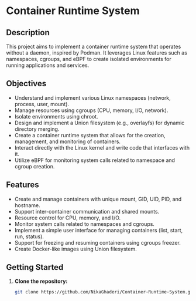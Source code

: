 # Container Runtime System

## Description
This project aims to implement a container runtime system that operates without a daemon, inspired by Podman. It leverages Linux features such as namespaces, cgroups, and eBPF to create isolated environments for running applications and services.

## Objectives
- Understand and implement various Linux namespaces (network, process, user, mount).
- Manage resources using cgroups (CPU, memory, I/O, network).
- Isolate environments using chroot.
- Design and implement a Union filesystem (e.g., overlayfs) for dynamic directory merging.
- Create a container runtime system that allows for the creation, management, and monitoring of containers.
- Interact directly with the Linux kernel and write code that interfaces with it.
- Utilize eBPF for monitoring system calls related to namespace and cgroup creation.

## Features
- Create and manage containers with unique mount, GID, UID, PID, and hostname.
- Support inter-container communication and shared mounts.
- Resource control for CPU, memory, and I/O.
- Monitor system calls related to namespaces and cgroups.
- Implement a simple user interface for managing containers (list, start, run, status).
- Support for freezing and resuming containers using cgroups freezer.
- Create Docker-like images using Union filesystem.

## Getting Started
1. **Clone the repository:**
   ```bash
   git clone https://github.com/NikaGhaderi/Container-Runtime-System.git
